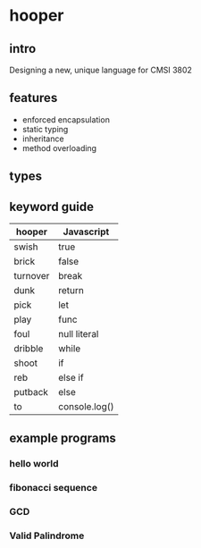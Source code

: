 # hooper

## intro

Designing a new, unique language for CMSI 3802

## features

- enforced encapsulation
- static typing
- inheritance
- method overloading

## types

## keyword guide

| hooper   | Javascript    |
| -------- | ------------- |
| swish    | true          |
| brick    | false         |
| turnover | break         |
| dunk     | return        |
| pick     | let           |
| play     | func          |
| foul     | null literal  |
| dribble  | while         |
| shoot    | if            |
| reb      | else if       |
| putback  | else          |
| to       | console.log() |

## example programs

### hello world

### fibonacci sequence

### GCD

### Valid Palindrome
